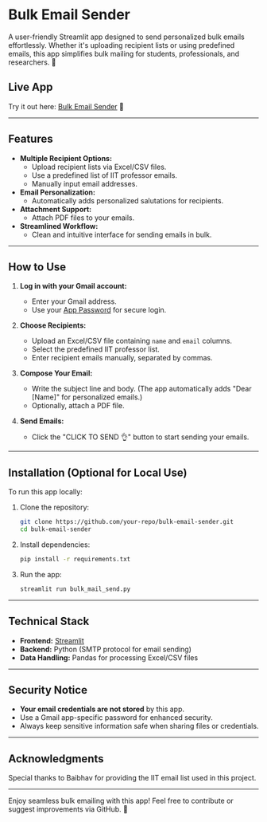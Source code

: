 # Bulk Email Sender

A user-friendly Streamlit app designed to send personalized bulk emails effortlessly. Whether it's uploading recipient lists or using predefined emails, this app simplifies bulk mailing for students, professionals, and researchers. 🎉

## Live App
Try it out here: [Bulk Email Sender](https://bulkymail.streamlit.app) 🚀

---

## Features
- **Multiple Recipient Options:**
  - Upload recipient lists via Excel/CSV files.
  - Use a predefined list of IIT professor emails.
  - Manually input email addresses.
- **Email Personalization:**
  - Automatically adds personalized salutations for recipients.
- **Attachment Support:**
  - Attach PDF files to your emails.
- **Streamlined Workflow:**
  - Clean and intuitive interface for sending emails in bulk.

---

## How to Use
1. **Log in with your Gmail account:**
   - Enter your Gmail address.
   - Use your [App Password](https://www.youtube.com/watch?v=N_J3HCATA1c) for secure login.

2. **Choose Recipients:**
   - Upload an Excel/CSV file containing `name` and `email` columns.
   - Select the predefined IIT professor list.
   - Enter recipient emails manually, separated by commas.

3. **Compose Your Email:**
   - Write the subject line and body. (The app automatically adds "Dear [Name]" for personalized emails.)
   - Optionally, attach a PDF file.

4. **Send Emails:**
   - Click the "CLICK TO SEND 👌" button to start sending your emails.

---

## Installation (Optional for Local Use)
To run this app locally:
1. Clone the repository:
   ```bash
   git clone https://github.com/your-repo/bulk-email-sender.git
   cd bulk-email-sender
   ```

2. Install dependencies:
   ```bash
   pip install -r requirements.txt
   ```

3. Run the app:
   ```bash
   streamlit run bulk_mail_send.py
   ```

---

## Technical Stack
- **Frontend:** [Streamlit](https://streamlit.io)
- **Backend:** Python (SMTP protocol for email sending)
- **Data Handling:** Pandas for processing Excel/CSV files

---

## Security Notice
- **Your email credentials are not stored** by this app.
- Use a Gmail app-specific password for enhanced security.
- Always keep sensitive information safe when sharing files or credentials.

---

## Acknowledgments
Special thanks to Baibhav for providing the IIT email list used in this project.

---

Enjoy seamless bulk emailing with this app! Feel free to contribute or suggest improvements via GitHub. 🙂

